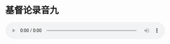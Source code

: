 # 基督论录音九

<audio style="width: 100%;" preload="false" controls controlslist="nodownload"><source src="//file.simai.life/audio/mp3/old/27400.mp3" type="audio/mpeg">Your browser does not support the audio element.</audio>


